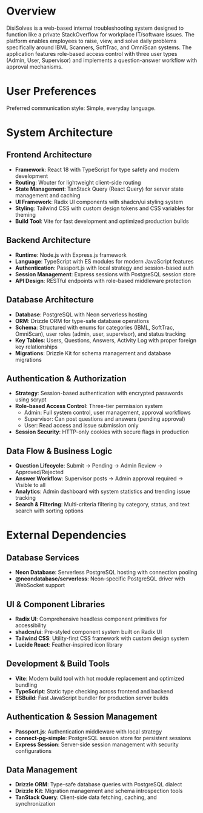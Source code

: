 # Overview

DisiSolves is a web-based internal troubleshooting system designed to function like a private StackOverflow for workplace IT/software issues. The platform enables employees to raise, view, and solve daily problems specifically around IBML Scanners, SoftTrac, and OmniScan systems. The application features role-based access control with three user types (Admin, User, Supervisor) and implements a question-answer workflow with approval mechanisms.

# User Preferences

Preferred communication style: Simple, everyday language.

# System Architecture

## Frontend Architecture
- **Framework**: React 18 with TypeScript for type safety and modern development
- **Routing**: Wouter for lightweight client-side routing
- **State Management**: TanStack Query (React Query) for server state management and caching
- **UI Framework**: Radix UI components with shadcn/ui styling system
- **Styling**: Tailwind CSS with custom design tokens and CSS variables for theming
- **Build Tool**: Vite for fast development and optimized production builds

## Backend Architecture
- **Runtime**: Node.js with Express.js framework
- **Language**: TypeScript with ES modules for modern JavaScript features
- **Authentication**: Passport.js with local strategy and session-based auth
- **Session Management**: Express sessions with PostgreSQL session store
- **API Design**: RESTful endpoints with role-based middleware protection

## Database Architecture
- **Database**: PostgreSQL with Neon serverless hosting
- **ORM**: Drizzle ORM for type-safe database operations
- **Schema**: Structured with enums for categories (IBML, SoftTrac, OmniScan), user roles (admin, user, supervisor), and status tracking
- **Key Tables**: Users, Questions, Answers, Activity Log with proper foreign key relationships
- **Migrations**: Drizzle Kit for schema management and database migrations

## Authentication & Authorization
- **Strategy**: Session-based authentication with encrypted passwords using scrypt
- **Role-based Access Control**: Three-tier permission system
  - Admin: Full system control, user management, approval workflows
  - Supervisor: Can post questions and answers (pending approval)
  - User: Read access and issue submission only
- **Session Security**: HTTP-only cookies with secure flags in production

## Data Flow & Business Logic
- **Question Lifecycle**: Submit → Pending → Admin Review → Approved/Rejected
- **Answer Workflow**: Supervisor posts → Admin approval required → Visible to all
- **Analytics**: Admin dashboard with system statistics and trending issue tracking
- **Search & Filtering**: Multi-criteria filtering by category, status, and text search with sorting options

# External Dependencies

## Database Services
- **Neon Database**: Serverless PostgreSQL hosting with connection pooling
- **@neondatabase/serverless**: Neon-specific PostgreSQL driver with WebSocket support

## UI & Component Libraries
- **Radix UI**: Comprehensive headless component primitives for accessibility
- **shadcn/ui**: Pre-styled component system built on Radix UI
- **Tailwind CSS**: Utility-first CSS framework with custom design system
- **Lucide React**: Feather-inspired icon library

## Development & Build Tools
- **Vite**: Modern build tool with hot module replacement and optimized bundling
- **TypeScript**: Static type checking across frontend and backend
- **ESBuild**: Fast JavaScript bundler for production server builds

## Authentication & Session Management
- **Passport.js**: Authentication middleware with local strategy
- **connect-pg-simple**: PostgreSQL session store for persistent sessions
- **Express Session**: Server-side session management with security configurations

## Data Management
- **Drizzle ORM**: Type-safe database queries with PostgreSQL dialect
- **Drizzle Kit**: Migration management and schema introspection tools
- **TanStack Query**: Client-side data fetching, caching, and synchronization